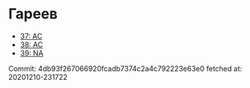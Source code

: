 # Гареев
- [37: AC](37.md)
- [38: AC](38.md)
- [39: NA](39.md)

Commit: 4db93f267066920fcadb7374c2a4c792223e63e0
 fetched at: 20201210-231722
